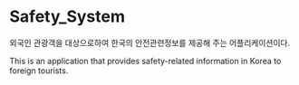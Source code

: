 # Safety_System
외국인 관광객을 대상으로하여 한국의 안전관련정보를 제공해 주는 어플리케이션이다.

This is an application that provides safety-related information in Korea to foreign tourists.
